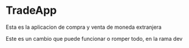 # TradeApp
Esta es la aplicacion de compra y venta de moneda extranjera

Este es un cambio que puede funcionar o romper todo, en la rama dev

